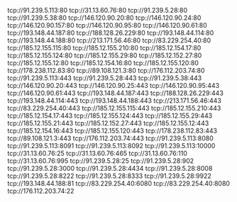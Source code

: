  tcp://91.239.5.113:80
tcp://31.13.60.76:80
tcp://91.239.5.28:80
tcp://91.239.5.38:80
tcp://146.120.90.20:80
tcp://146.120.90.24:80
tcp://146.120.90.157:80
tcp://146.120.90.95:80
tcp://146.120.90.61:80
tcp://193.148.44.187:80
tcp://188.128.26.229:80
tcp://193.148.44.114:80
tcp://193.148.44.188:80
tcp://213.171.56.46:80
tcp://83.229.254.40:80
tcp://185.12.155.115:80
tcp://185.12.155.210:80
tcp://185.12.154.17:80
tcp://185.12.155.124:80
tcp://185.12.155.29:80
tcp://185.12.152.27:80
tcp://185.12.155.12:80
tcp://185.12.154.16:80
tcp://185.12.155.120:80
tcp://178.238.112.83:80
tcp://89.108.121.3:80
tcp://176.112.203.74:80
tcp://91.239.5.113:443
tcp://91.239.5.28:443
tcp://91.239.5.38:443
tcp://146.120.90.20:443
tcp://146.120.90.25:443
tcp://146.120.90.95:443
tcp://146.120.90.61:443
tcp://193.148.44.187:443
tcp://188.128.26.229:443
tcp://193.148.44.114:443
tcp://193.148.44.188:443
tcp://213.171.56.46:443
tcp://83.229.254.40:443
tcp://185.12.155.115:443
tcp://185.12.155.210:443
tcp://185.12.154.17:443
tcp://185.12.155.124:443
tcp://185.12.155.29:443
tcp://185.12.155.21:443
tcp://185.12.152.27:443
tcp://185.12.155.12:443
tcp://185.12.154.16:443
tcp://185.12.155.120:443
tcp://178.238.112.83:443
tcp://89.108.121.3:443
tcp://176.112.203.74:443
tcp://91.239.5.113:8080
tcp://91.239.5.113:8091
tcp://91.239.5.113:8092
tcp://91.239.5.113:10000
tcp://31.13.60.76:25
tcp://31.13.60.76:465
tcp://31.13.60.76:110
tcp://31.13.60.76:995
tcp://91.239.5.28:25
tcp://91.239.5.28:902
tcp://91.239.5.28:3000
tcp://91.239.5.28:4434
tcp://91.239.5.28:8008
tcp://91.239.5.28:8222
tcp://91.239.5.28:8333
tcp://91.239.5.28:9922
tcp://193.148.44.188:81
tcp://83.229.254.40:6080
tcp://83.229.254.40:8080
tcp://176.112.203.74:22
